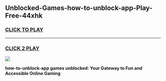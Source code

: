 
## Unblocked-Games-how-to-unblock-app-Play-Free-44xhk
<h3>
<a href="https://premium76.site?title=how-to-unblock-app&ref=19M">CLICK TO PLAY</a></h3>
<hr>

<h3>
<a href="https://premium76.site?title=how-to-unblock-app&ref=19M">CLICK 2 PLAY</a>
  
</h3>

<a href="https://premium76.site?title=how-to-unblock-app&ref=19M"><img src="https://clearcache.store/games.png"></a>


**how-to-unblock-app games unblocked: Your Gateway to Fun and Accessible Online Gaming**
